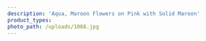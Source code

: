 ```yaml
---
description: 'Aqua, Maroon Flowers on Pink with Solid Maroon'
product_types:
photo_path: /uploads/1068.jpg
---
```

